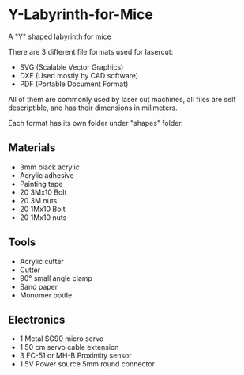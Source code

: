 # Y-Labyrinth-for-Mice
A "Y" shaped labyrinth for mice

There are 3 different file  formats used for lasercut:
* SVG (Scalable Vector Graphics)
* DXF (Used mostly by CAD software)
* PDF (Portable Document Format)

All of them are commonly used by laser cut machines, all files are self descriptible, and has their dimensions in milimeters.

Each format has its own folder under "shapes" folder.

## Materials
* 3mm black acrylic
* Acrylic adhesive
* Painting tape 
* 20 3Mx10 Bolt
* 20 3M nuts
* 20 1Mx10 Bolt
* 20 1Mx10 nuts

## Tools
* Acrylic cutter
* Cutter
* 90° small angle clamp
* Sand paper
* Monomer bottle

## Electronics
* 1 Metal SG90 micro servo
* 1 50 cm servo cable extension
* 3 FC-51 or MH-B Proximity sensor
* 1 5V Power source 5mm round connector